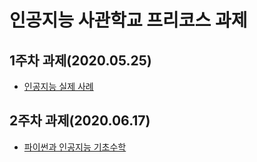# 인공지능 사관학교 프리코스 과제
## 1주차 과제(2020.05.25)
* [인공지능 실제 사례](https://github.com/bitb-co/inse/blob/master/1%EC%A3%BC%EC%B0%A8_%EA%B3%BC%EC%A0%9C.ipynb)
## 2주차 과제(2020.06.17)
* [파이썬과 인공지능 기초수학](https://github.com/bitb-co/inse/blob/master/2%E1%84%8C%E1%85%AE%E1%84%8E%E1%85%A1%E1%84%80%E1%85%AA%E1%84%8C%E1%85%A6.ipynb)

